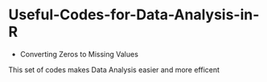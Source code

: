 # Useful-Codes-for-Data-Analysis-in-R
* Converting Zeros to Missing Values

This set of codes makes Data Analysis easier and more efficent
